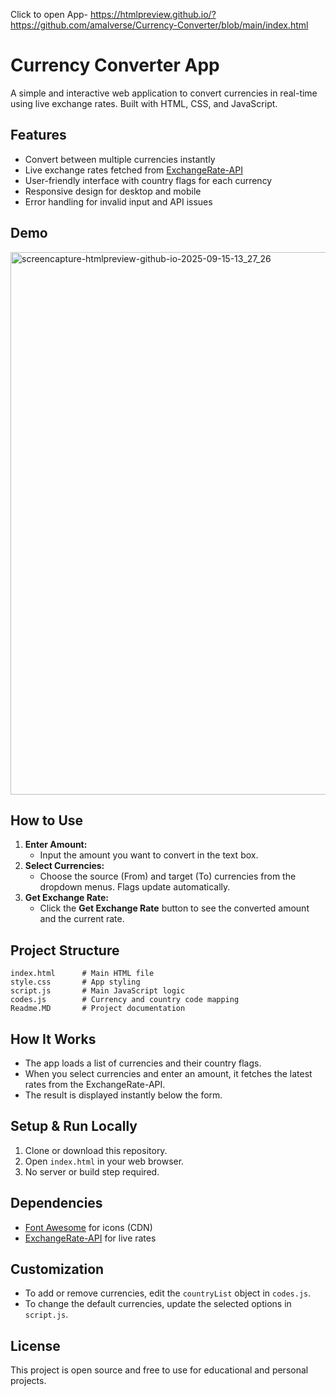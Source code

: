 Click to open App- https://htmlpreview.github.io/?https://github.com/amalverse/Currency-Converter/blob/main/index.html
# Currency Converter App

A simple and interactive web application to convert currencies in real-time using live exchange rates. Built with HTML, CSS, and JavaScript.

## Features

- Convert between multiple currencies instantly
- Live exchange rates fetched from [ExchangeRate-API](https://www.exchangerate-api.com/)
- User-friendly interface with country flags for each currency
- Responsive design for desktop and mobile
- Error handling for invalid input and API issues

## Demo

<img width="1920" height="868" alt="screencapture-htmlpreview-github-io-2025-09-15-13_27_26" src="https://github.com/user-attachments/assets/5880d2c6-811f-4965-8575-e49fbcb657ac" />

## How to Use

1. **Enter Amount:**
   - Input the amount you want to convert in the text box.
2. **Select Currencies:**
   - Choose the source (From) and target (To) currencies from the dropdown menus. Flags update automatically.
3. **Get Exchange Rate:**
   - Click the **Get Exchange Rate** button to see the converted amount and the current rate.

## Project Structure

```
index.html      # Main HTML file
style.css       # App styling
script.js       # Main JavaScript logic
codes.js        # Currency and country code mapping
Readme.MD       # Project documentation
```

## How It Works

- The app loads a list of currencies and their country flags.
- When you select currencies and enter an amount, it fetches the latest rates from the ExchangeRate-API.
- The result is displayed instantly below the form.

## Setup & Run Locally

1. Clone or download this repository.
2. Open `index.html` in your web browser.
3. No server or build step required.

## Dependencies

- [Font Awesome](https://fontawesome.com/) for icons (CDN)
- [ExchangeRate-API](https://www.exchangerate-api.com/) for live rates

## Customization

- To add or remove currencies, edit the `countryList` object in `codes.js`.
- To change the default currencies, update the selected options in `script.js`.

## License

This project is open source and free to use for educational and personal projects.
